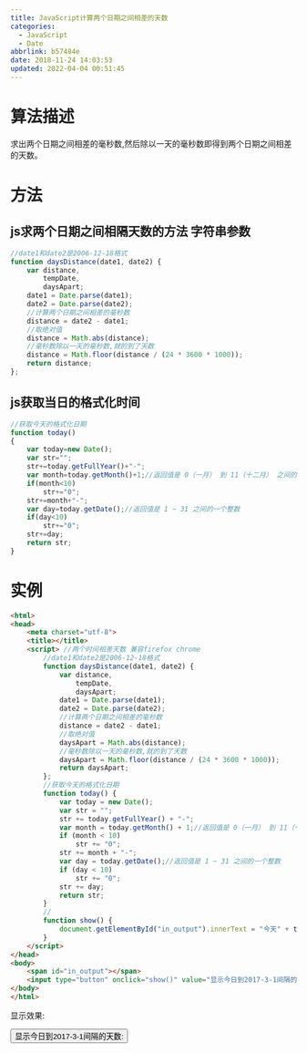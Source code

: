 ```yaml
---
title: JavaScript计算两个日期之间相差的天数
categories: 
  - JavaScript
  - Date
abbrlink: b57484e
date: 2018-11-24 14:03:53
updated: 2022-04-04 00:51:45
---
```

# 算法描述
求出两个日期之间相差的毫秒数,然后除以一天的毫秒数即得到两个日期之间相差的天数。
# 方法
## js求两个日期之间相隔天数的方法 字符串参数
```javascript
//date1和date2是2006-12-18格式 
function daysDistance(date1, date2) {     
    var distance,
        tempDate,
        daysApart;
    date1 = Date.parse(date1);
    date2 = Date.parse(date2);
    //计算两个日期之间相差的毫秒数
    distance = date2 - date1;
    //取绝对值
    distance = Math.abs(distance);
    //毫秒数除以一天的毫秒数,就的到了天数
    distance = Math.floor(distance / (24 * 3600 * 1000));
    return distance;
};
```
## js获取当日的格式化时间
```javascript
//获取今天的格式化日期
function today()
{
    var today=new Date();
    var str="";
    str+=today.getFullYear()+"-";
    var month=today.getMonth()+1;//返回值是 0（一月） 到 11（十二月） 之间的一个整数。
    if(month<10)
        str+="0";
    str+=month+"-";
    var day=today.getDate();//返回值是 1 ~ 31 之间的一个整数
    if(day<10)
        str+="0";
    str+=day;
    return str;
}
```
# 实例
```html
<html>
<head>
    <meta charset="utf-8">
    <title></title>
    <script> //两个时间相差天数 兼容firefox chrome
        //date1和date2是2006-12-18格式 
        function daysDistance(date1, date2) {
            var distance,
                tempDate,
                daysApart;
            date1 = Date.parse(date1);
            date2 = Date.parse(date2);
            //计算两个日期之间相差的毫秒数
            distance = date2 - date1;
            //取绝对值
            daysApart = Math.abs(distance);
            //毫秒数除以一天的毫秒数,就的到了天数
            daysApart = Math.floor(distance / (24 * 3600 * 1000));
            return daysApart;
        };
        //获取今天的格式化日期
        function today() {
            var today = new Date();
            var str = "";
            str += today.getFullYear() + "-";
            var month = today.getMonth() + 1;//返回值是 0（一月） 到 11（十二月） 之间的一个整数。
            if (month < 10)
                str += "0";
            str += month + "-";
            var day = today.getDate();//返回值是 1 ~ 31 之间的一个整数
            if (day < 10)
                str += "0";
            str += day;
            return str;
        }
        //
        function show() {
            document.getElementById("in_output").innerText = "今天" + today() + "到2017-3-1共计:" + daysDistance("2017-3-1", today()) + "天";
        }
    </script>
</head>
<body>
    <span id="in_output"></span>
    <input type="button" onclick="show()" value="显示今日到2017-3-1间隔的天数">
</body>
</html>
```
显示效果:

<input type="button" onclick="show()" value="显示今日到2017-3-1间隔的天数:"><span id="in_output"></span>
<script>
    //date1和date2是2006-12-18格式 
    function daysDistance(date1, date2) {
        var distance,
            tempDate,
            daysApart;
        date1 = Date.parse(date1);
        date2 = Date.parse(date2);
        //计算两个日期之间相差的毫秒数
        distance = date2 - date1;
        //取绝对值
        daysApart = Math.abs(distance);
        //毫秒数除以一天的毫秒数,就的到了天数
        daysApart = Math.floor(distance / (24 * 3600 * 1000));
        return daysApart;
    };
    //获取今天的格式化日期
    function today() {
        var today = new Date();
        var str = "";
        str += today.getFullYear() + "-";
        var month = today.getMonth() + 1;//返回值是 0（一月） 到 11（十二月） 之间的一个整数。
        if (month < 10)
            str += "0";
        str += month + "-";
        var day = today.getDate();//返回值是 1 ~ 31 之间的一个整数
        if (day < 10)
            str += "0";
        str += day;
        return str;
    }
    //
    function show() {
        document.getElementById("in_output").innerText = "今天" + today() + "到2017-3-1共计:" + daysDistance("2017-3-1", today()) + "天";
    }
</script>
